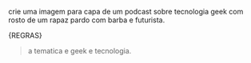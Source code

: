 crie uma imagem para capa de um podcast sobre tecnologia geek com rosto de um rapaz pardo com barba e futurista.

{REGRAS}

>a tematica e geek e tecnologia.